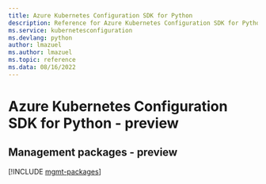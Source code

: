```yaml
---
title: Azure Kubernetes Configuration SDK for Python
description: Reference for Azure Kubernetes Configuration SDK for Python
ms.service: kubernetesconfiguration
ms.devlang: python
author: lmazuel
ms.author: lmazuel
ms.topic: reference
ms.data: 08/16/2022
---
```

# Azure Kubernetes Configuration SDK for Python - preview

## Management packages - preview
[!INCLUDE [mgmt-packages](kubernetes-configuration-mgmt-index.md)]
